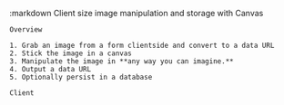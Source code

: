 :markdown
    Client size image manipulation and storage with Canvas
  
    Overview
  
    1. Grab an image from a form clientside and convert to a data URL
    2. Stick the image in a canvas
    3. Manipulate the image in **any way you can imagine.**
    4. Output a data URL
    5. Optionally persist in a database
  
    Client
  